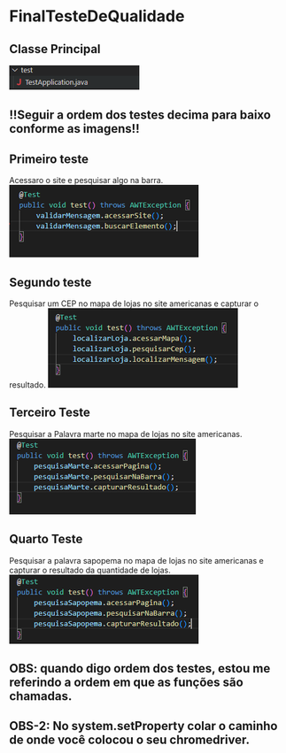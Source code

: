 # FinalTesteDeQualidade

## Classe Principal
![img](/TQS/TrabFinal/imgs/class_teste.png)


## !!Seguir a ordem dos testes decima para baixo conforme as imagens!!

## Primeiro teste
Acessaro o site e pesquisar algo na barra.
![img](/TQS/TrabFinal/imgs/Teste_F.png)

## Segundo teste
Pesquisar um CEP no mapa de lojas no site americanas e capturar o resultado.
![img](/TQS/TrabFinal/imgs/Teste_1.png)


## Terceiro Teste
Pesquisar a Palavra marte no mapa de lojas no site americanas.
![img](/TQS/TrabFinal/imgs/Teste_marte.png)

## Quarto Teste
Pesquisar a palavra sapopema no mapa de lojas no site americanas e capturar o resultado da quantidade de lojas.
![img](/TQS/TrabFinal/imgs/Teste_Sapopema.png)

## OBS: quando digo ordem dos testes, estou me referindo a ordem em que as funções são chamadas.
## OBS-2: No system.setProperty colar o caminho  de onde você colocou o seu chromedriver.



